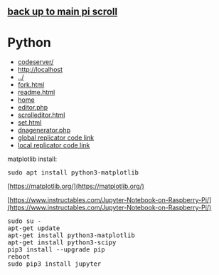 ## [back up to main pi scroll](../)

# Python

 - [codeserver/](codeserver/)
 - [http://localhost](http://localhost)
 - [../](../)
 - [fork.html](fork.html)
 - [readme.html](readme.html)
 - [home](index.html)
 - [editor.php](editor.php)
 - [scrolleditor.html](scrolleditor.html)
 - [set.html](set.html)
 - [dnagenerator.php](dnagenerator.php)
 - [global replicator code link](https://raw.githubusercontent.com/LafeLabs/bioweb/main/php/replicator.txt)
 - [local replicator code link](php/replicator.txt)


matplotlib install:

<pre>
sudo apt install python3-matplotlib
</pre>

[https://matplotlib.org/](https://matplotlib.org/)

[https://www.instructables.com/Jupyter-Notebook-on-Raspberry-Pi/](https://www.instructables.com/Jupyter-Notebook-on-Raspberry-Pi/)

<pre>
sudo su -
apt-get update
apt-get install python3-matplotlib
apt-get install python3-scipy
pip3 install --upgrade pip
reboot
sudo pip3 install jupyter


</pre>


